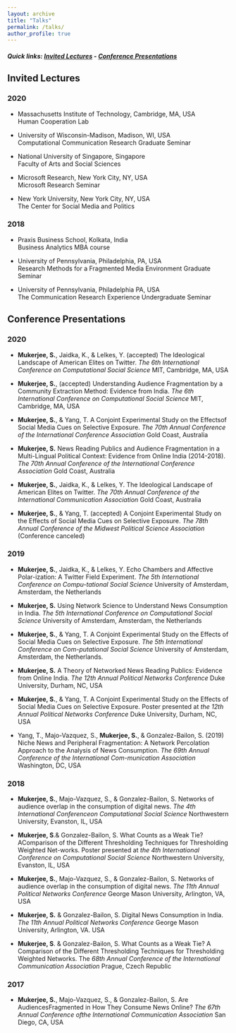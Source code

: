 ```yaml
---
layout: archive
title: "Talks"
permalink: /talks/
author_profile: true
---
```


##### Quick links: [Invited Lectures](./#invited-lectures) - [Conference Presentations](./#conference-presentations)

## Invited Lectures

### 2020 

* Massachusetts Institute of Technology, Cambridge, MA, USA<br>
Human Cooperation Lab<br>

* University of Wisconsin-Madison, Madison, WI, USA<br>
Computational Communication Research Graduate Seminar<br>

* National University of Singapore, Singapore<br>
Faculty of Arts and Social Sciences<br>

* Microsoft Research, New York City, NY, USA<br>
Microsoft Research Seminar

* New York University, New York City, NY, USA<br>
The Center for Social Media and Politics<br>

### 2018
* Praxis Business School, Kolkata, India<br>
Business Analytics MBA course

* University of Pennsylvania, Philadelphia, PA, USA<br>
Research Methods for a Fragmented Media Environment Graduate Seminar<br>

* University of Pennsylvania, Philadelphia PA, USA<br>
The Communication Research Experience Undergraduate Seminar

## Conference Presentations

### 2020

* **Mukerjee, S.**, Jaidka, K., & Lelkes, Y. (accepted) The Ideological Landscape of American Elites on Twitter. *The 6th International Conference on Computational Social Science* MIT, Cambridge, MA, USA

* **Mukerjee, S.**, (accepted) Understanding Audience Fragmentation by a Community Extraction Method: Evidence from India. *The 6th International Conference on Computational Social Science* MIT, Cambridge, MA, USA

* **Mukerjee, S.**, & Yang, T.  A Conjoint Experimental Study on the Effectsof Social Media Cues on Selective Exposure. *The 70th Annual Conference of the International Conference Association* Gold Coast, Australia

* **Mukerjee, S.** News Reading Publics and Audience Fragmentation in a Multi-Lingual Political Context: Evidence from Online India (2014-2018). *The 70th Annual Conference of the International Conference Association* Gold Coast, Australia

* **Mukerjee, S.**, Jaidka, K., & Lelkes, Y.  The Ideological Landscape of American Elites on Twitter. *The 70th Annual Conference of the International Communication Association* Gold Coast, Australia

* **Mukerjee, S.**, & Yang, T. (accepted) A Conjoint Experimental Study on the Effects of Social Media Cues on Selective Exposure. *The 78th Annual Conference of the Midwest Political Science Association* (Conference canceled)

### 2019

* **Mukerjee, S.**, Jaidka, K., & Lelkes, Y. Echo Chambers and Affective Polar-ization: A Twitter Field Experiment. *The 5th International Conference on Compu-tational Social Science* University of Amsterdam, Amsterdam, the Netherlands

* **Mukerjee, S.** Using Network Science to Understand News Consumption in India. *The 5th International Conference on Computational Social Science* University of Amsterdam, Amsterdam, the Netherlands

* **Mukerjee, S.**, & Yang, T. A Conjoint Experimental Study on the Effects of Social Media Cues on Selective Exposure. *The 5th International Conference on Com-putational Social Science* University of Amsterdam, Amsterdam, the Netherlands.

* **Mukerjee, S.** A Theory of Networked News Reading Publics: Evidence from Online India. *The 12th Annual Political Networks Conference* Duke University, Durham, NC, USA

* **Mukerjee, S.**, & Yang, T. A Conjoint Experimental Study on the Effects of Social Media Cues on Selective Exposure. Poster presented at *the 12th Annual Political Networks Conference* Duke University, Durham, NC, USA

* Yang, T., Majo-Vazquez, S., **Mukerjee, S.**, & Gonzalez-Bailon, S. (2019) Niche News and Peripheral Fragmentation: A Network Percolation Approach to the Analysis of News Consumption. *The 69th Annual Conference of the International Com-munication Association* Washington, DC, USA

### 2018

* **Mukerjee, S.**, Majo-Vazquez, S., & Gonzalez-Bailon, S. Networks of audience overlap in the consumption of digital news. *The 4th International Conferenceon Computational Social Science* Northwestern University, Evanston, IL, USA

* **Mukerjee, S**.& Gonzalez-Bailon, S. What Counts as a Weak Tie? AComparison of the Different Thresholding Techniques for Thresholding Weighted Net-works. Poster presented at *the 4th International Conference on Computational Social Science* Northwestern University, Evanston, IL, USA

* **Mukerjee, S.**, Majo-Vazquez, S., & Gonzalez-Bailon, S. Networks of audience overlap in the consumption of digital news. *The 11th Annual Political Networks Conference* George Mason University, Arlington, VA, USA

* **Mukerjee, S.** & Gonzalez-Bailon, S. Digital News Consumption in India. *The 11th Annual Political Networks Conference* George Mason University, Arlington, VA. USA

* **Mukerjee, S**. & Gonzalez-Bailon, S. What Counts as a Weak Tie? A Comparison of the Different Thresholding Techniques for Thresholding Weighted Networks. The *68th Annual Conference of the International Communication Association* Prague, Czech Republic

### 2017

* **Mukerjee, S.**, Majo-Vazquez, S., & Gonzalez-Bailon, S. Are AudiencesFragmented in How They Consume News Online? *The 67th Annual Conference ofthe International Communication Association* San Diego, CA, USA
